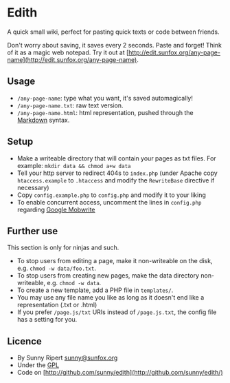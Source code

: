 Edith
=====

A quick small wiki, perfect for pasting quick texts or code between friends.

Don't worry about saving, it saves every 2 seconds. Paste and forget! Think of it as a magic web notepad. Try it out at [http://edit.sunfox.org/any-page-name](http://edit.sunfox.org/any-page-name).

Usage
-----

- `/any-page-name`: type what you want, it's saved automagically!
- `/any-page-name.txt`: raw text version.
- `/any-page-name.html`: html representation, pushed through the [Markdown](http://daringfireball.net/projects/markdown/) syntax.

Setup
-----

- Make a writeable directory that will contain your pages as txt files. For example: `mkdir data && chmod a+w data`
- Tell your http server to redirect 404s to `index.php` (under Apache copy `htaccess.example` to `.htaccess` and modify the `RewriteBase` directive if necessary)
- Copy `config.example.php` to `config.php` and modify it to your liking
- To enable concurrent access, uncomment the lines in `config.php` regarding [Google Mobwrite](http://code.google.com/p/google-mobwrite/)

Further use
-----------

This section is only for ninjas and such.

- To stop users from editing a page, make it non-writeable on the disk, e.g. `chmod -w data/foo.txt`.
- To stop users from creating new pages, make the data directory non-writeable, e.g. `chmod -w data`.
- To create a new template, add a PHP file in `templates/`.
- You may use any file name you like as long as it doesn't end like a representation (.txt or .html)
- If you prefer `/page.js/txt` URIs instead of `/page.js.txt`, the config file has a setting for you.


Licence
------

- By Sunny Ripert <sunny@sunfox.org>
- Under the [GPL](http://www.gnu.org/copyleft/gpl.html)
- Code on [http://github.com/sunny/edith](http://github.com/sunny/edith/)


